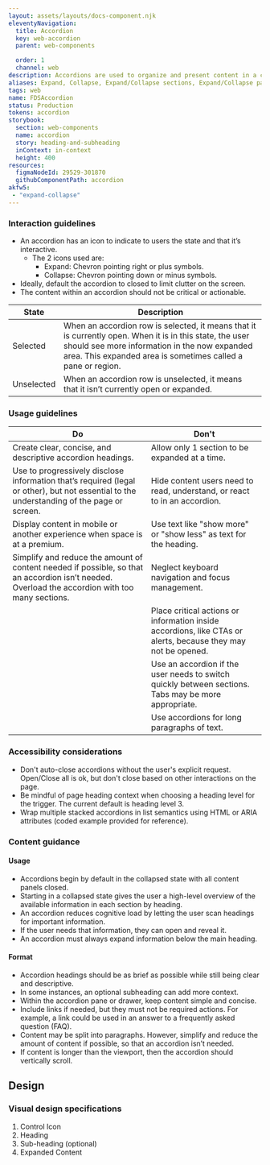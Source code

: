 ```yaml
---
layout: assets/layouts/docs-component.njk
eleventyNavigation:
  title: Accordion
  key: web-accordion
  parent: web-components

  order: 1
  channel: web
description: Accordions are used to organize and present content in a collapsible and space-efficient manner.
aliases: Expand, Collapse, Expand/Collapse sections, Expand/Collapse panel
tags: web
name: FDSAccordion
status: Production
tokens: accordion
storybook:
  section: web-components
  name: accordion
  story: heading-and-subheading
  inContext: in-context
  height: 400
resources:
  figmaNodeId: 29529-301870
  githubComponentPath: accordion
akfw5: 
 - "expand-collapse"
---
```


### Interaction guidelines

- An accordion has an icon to indicate to users the state and that it’s interactive.
  - The 2 icons used are:
    - Expand: Chevron pointing right or plus symbols.
    - Collapse: Chevron pointing down or minus symbols.
- Ideally, default the accordion to closed to limit clutter on the screen.
- The content within an accordion should not be critical or actionable.


| State      | Description |
| ---------- | ----------- |
| Selected   | When an accordion row is selected, it means that it is currently open. When it is in this state, the user should see more information in the now expanded area. This expanded area is sometimes called a pane or region. |
| Unselected | When an accordion row is unselected, it means that it isn’t currently open or expanded. |

### Usage guidelines

| Do | Don't |
| -- | ----- |
| Create clear, concise, and descriptive accordion headings. | Allow only 1 section to be expanded at a time. |
| Use to progressively disclose information that’s required (legal or other), but not essential to the understanding of the page or screen. | Hide content users need to read, understand, or react to in an accordion. |
| Display content in mobile or another experience when space is at a premium. | Use text like "show more" or "show less" as text for the heading. |
| Simplify and reduce the amount of content needed if possible, so that an accordion isn’t needed. Overload the accordion with too many sections. | Neglect keyboard navigation and focus management. |
| | Place critical actions or information inside accordions, like CTAs or alerts, because they may not be opened. |
| | Use an accordion if the user needs to switch quickly between sections. Tabs may be more appropriate.          |
| | Use accordions for long paragraphs of text.                                                                   |

### Accessibility considerations

- Don't auto-close accordions without the user's explicit request. Open/Close all is ok, but don't close based on other interactions on the page.
- Be mindful of page heading context when choosing a heading level for the trigger. The current default is heading level 3.
- Wrap multiple stacked accordions in list semantics using HTML or ARIA attributes (coded example provided for reference).

### Content guidance

#### Usage

- Accordions begin by default in the collapsed state with all content panels closed.
- Starting in a collapsed state gives the user a high-level overview of the available information in each section by heading.
- An accordion reduces cognitive load by letting the user scan headings for important information.
- If the user needs that information, they can open and reveal it.
- An accordion must always expand information below the main heading.

#### Format

- Accordion headings should be as brief as possible while still being clear and descriptive.
- In some instances, an optional subheading can add more context.
- Within the accordion pane or drawer, keep content simple and concise.
- Include links if needed, but they must not be required actions. For example, a link could be used in an answer to a frequently asked question (FAQ).
- Content may be split into paragraphs. However, simplify and reduce the amount of content if possible, so that an accordion isn’t needed.
- If content is longer than the viewport, then the accordion should vertically scroll.

## Design

### Visual design specifications


1. Control Icon
2. Heading
3. Sub-heading (optional)
4. Expanded Content
